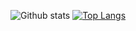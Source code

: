 
![Github stats](https://github-readme-stats.vercel.app/api?username=nguyennduc&show_icons=true&include_all_commits=true&theme=buefy&icon_color=ffa500)
[![Top Langs](https://github-readme-stats.vercel.app/api/top-langs/?username=nguyennduc&theme=buefy)](https://github.com/nguyennduc/github-readme-stats) 
